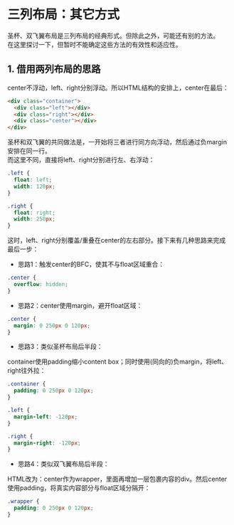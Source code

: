 # 三列布局：其它方式

圣杯、双飞翼布局是三列布局的经典形式。但除此之外，可能还有别的方法。  
在这里探讨一下，但暂时不能确定这些方法的有效性和适应性。

## 1. 借用两列布局的思路

center不浮动，left、right分别浮动。所以HTML结构的安排上，center在最后：
```html
<div class="container">
  <div class="left"></div>
  <div class="right"></div>
  <div class="center"></div>
</div>
```

圣杯和双飞翼的共同做法是，一开始将三者进行同方向浮动，然后通过负margin安排在同一行。  
而这里不同，直接将left、right分别进行左、右浮动：
```css
.left {
  float: left;
  width: 120px;
}

.right {
  float: right;
  width: 250px;
}
```

这时，left、right分别覆盖/重叠在center的左右部分。接下来有几种思路来完成最后一步：

- 思路1：触发center的BFC，使其不与float区域重合：
```css
.center {
  overflow: hidden;
}
```

- 思路2：center使用margin，避开float区域：
```css
.center {
  margin: 0 250px 0 120px;
}
```

- 思路3：类似圣杯布局后半段：

container使用padding缩小content box；同时使用(同向的)负margin，将left、right往外拉：
```css
.container {
  padding: 0 250px 0 120px;
}

.left {
  margin-left: -120px;
}

.right {
  margin-right: -120px;
}
```

- 思路4：类似双飞翼布局后半段：

HTML改为：center作为wrapper，里面再增加一层包裹内容的div。然后center使用padding，将真实内容部分与float区域分隔开：
```css
.wrapper {
  padding: 0 250px 0 120px;
}
```
